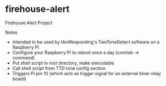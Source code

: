 # firehouse-alert
Firehouse Alert Project

Notes
 - Intended to be used by IAmResponding's TwoToneDetect software on a Raspberry Pi
 - Configure your Raspberry Pi to reboot once a day (crontab -e command)
 - Put shell script in root directory, make executable
 - Call shell script from TTD tone config section
 - Triggers Pi pin 10 (which acts as trigger signal for an external timer relay board)

